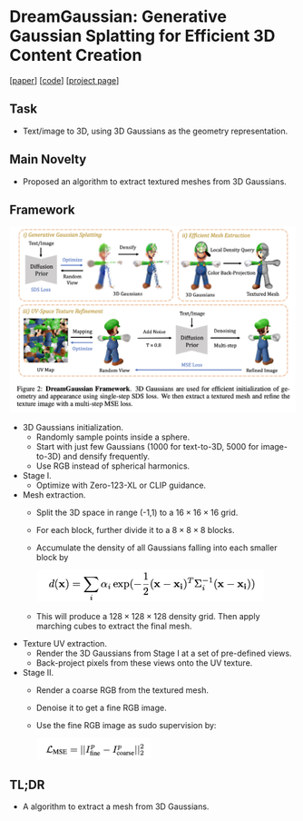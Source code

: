 # DreamGaussian: Generative Gaussian Splatting for Efficient 3D Content Creation
[[paper](https://arxiv.org/abs/2309.16653)] [[code](https://github.com/dreamgaussian/dreamgaussian)] [[project page](https://dreamgaussian.github.io/)]

## Task
- Text/image to 3D, using 3D Gaussians as the geometry representation.

## Main Novelty
- Proposed an algorithm to extract textured meshes from 3D Gaussians.

## Framework

<img src='./framework.png' width='800'>

- 3D Gaussians initialization.
  - Randomly sample points inside a sphere.
  - Start with just few Gaussians (1000 for text-to-3D, 5000 for image-to-3D) and densify frequently.
  - Use RGB instead of spherical harmonics.
- Stage I.
  - Optimize with Zero-123-XL or CLIP guidance.
- Mesh extraction.
  - Split the 3D space in range (-1,1) to a $`16\times 16\times 16`$ grid.
  - For each block, further divide it to a $`8\times 8\times 8`$ blocks.
  - Accumulate the density of all Gaussians falling into each smaller block by

    <img src='./eq_density.png' width='400'>

  - This will produce a $`128\times 128\times 128`$ density grid. Then apply marching cubes to extract the final mesh.
- Texture UV extraction.
  - Render the 3D Gaussians from Stage I at a set of pre-defined views.
  - Back-project pixels from these views onto the UV texture.
- Stage II.
  - Render a coarse RGB from the textured mesh.
  - Denoise it to get a fine RGB image.
  - Use the fine RGB image as sudo supervision by:

    <img src='./eq_mse.png' width='200'>

## TL;DR
- A algorithm to extract a mesh from 3D Gaussians.
  
